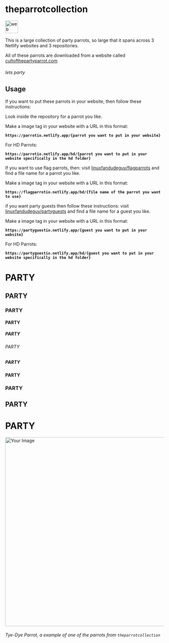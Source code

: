 # theparrotcollection
<img src="https://skillicons.dev/icons?i=netlify" alt="web dev" height="40"/>

This is a large collection of party parrots, so large that it spans across 3 Netlify websites and 3 repositories.

All of these parrots are downloaded from a website called [cultofthepartyparrot.com](https://cultofthepartyparrot.com/)

###### lets party

## Usage
If you want to put these parrots in your website, then follow these instructions:

Look inside the repository for a parrot you like.

Make a image tag in your website with a URL in this format:

**`https://parrotio.netlify.app/{parrot you want to put in your website}`**

For HD Parrots:



**`https://parrotio.netlify.app/hd/{parrot you want to put in your website specifically in the hd folder}`**

If you want to use flag parrots, then:
visit [linuxfandudeguy/flagparrots](https://github.com/linuxfandudeguy/flagparrots/tree/master) and find a file name for a parrot you like.

Make a image tag in your website with a URL in this format:

**`https://flagparrotio.netlify.app/hd/{file name of the parrot you want to use}`**

if you want party guests then follow these instructions:
visit [linuxfandudeguy/partyguests](https://github.com/linuxfandudeguy/partyguests/tree/master) and find a file name for a guest you like.

Make a image tag in your website with a URL in this format:

**`https://partyguestio.netlify.app/{guest you want to put in your website}`**

For HD Parrots:



**`https://partyguestio.netlify.app/hd/{guest you want to put in your website specifically in the hd folder}`**

# PARTY
## PARTY
### PARTY
#### PARTY
##### PARTY
###### PARTY
##### PARTY
#### PARTY
### PARTY
## PARTY
# PARTY 


<img src="https://parrotio.netlify.app/hd/tiedyeparrot.gif" alt="Your Image" width="600"/>

###### Tye-Dye Parrot, a example of one of the parrots from `theparrotcollection`
